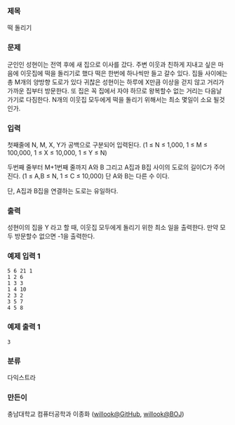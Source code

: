 ### 제목
떡 돌리기

### 문제
<p>군인인 성현이는 전역 후에 새 집으로 이사를 갔다. 주변 이웃과 친하게 지내고 싶은 마음에 이웃집에 떡을 돌리기로 했다 떡은 한번에 하나씩만 들고 갈수 있다. 집들 사이에는 총 M개의 양방향 도로가 있다 귀찮은 성현이는 하루에 X만큼 이상을 걷지 않고 거리가 가까운 집부터 방문한다. 또 집은 꼭 집에서 자야 하므로 왕복할수 없는 거리는 다음날 가기로 다짐한다. N개의 이웃집 모두에게 떡을 돌리기 위해서는 최소 몇일이 소요 될것인가.</p>

### 입력
<p>첫째줄에 N, M,&nbsp;X, Y가 공백으로 구분되어 입력된다. (1 &le; N &le; 1,000, 1 &le; M &le; 100,000, 1 &le; X&nbsp;&le; 10,000, 1 &le; Y &le; N)</p>
<p>두번째 줄부터 M+1번째 줄까지 A와 B 그리고 A집과 B집 사이의 도로의 길이C가 주어진다. (1 &le; A,B &le; N, 1 &le; C&nbsp;&le; 10,000) 단 A와 B는 다른 수 이다.</p>
<p>단, A집과 B집을 연결하는 도로는 유일하다.</p>

### 출력
<p>성현이의 집을 Y 라고 할 때, 이웃집 모두에게 돌리기 위한 최소 일을 출력한다. 만약 모두 방문할수 없으면 -1을 출력한다.</p>

### 예제 입력 1
```
5 6 21 1
1 2 6
1 3 3
1 4 10
2 3 2
3 5 7
4 5 8
```

### 예제 출력 1
```
3
```

### 분류
다익스트라

### 만든이
충남대학교 컴퓨터공학과 이종화 ([willook@GitHub](https://github.com/willook), [willook@BOJ](https://www.acmicpc.net/user/willook))
